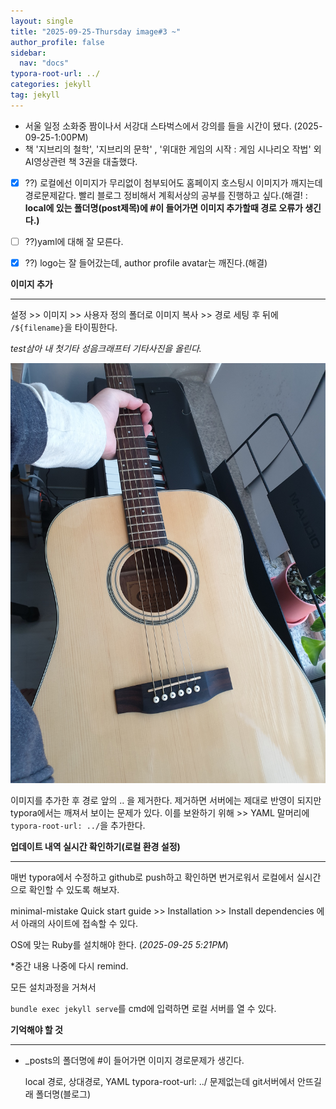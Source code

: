```yaml
---
layout: single
title: "2025-09-25-Thursday image#3 ~"
author_profile: false
sidebar:
  nav: "docs"
typora-root-url: ../
categories: jekyll
tag: jekyll
---
```


- 서울 일정 소화중 짬이나서 서강대 스타벅스에서 강의를 들을 시간이 됐다. (2025-09-25-1:00PM)
- 책 '지브리의 철학', '지브리의 문학' , '위대한 게임의 시작 : 게임 시나리오 작법' 외 AI영상관련 책 3권을 대출했다.

- [x] ??) 로컬에선 이미지가 무리없이 첨부되어도 홈페이지 호스팅시 이미지가 깨지는데 경로문제같다. 빨리 블로그 정비해서 계획서상의 공부를 진행하고 싶다.(해결! : **local에 있는 폴더명(post제목)에 #이 들어가면 이미지 추가할때 경로 오류가 생긴다.)**

- [ ] ??)yaml에 대해 잘 모른다.

- [x] ??) logo는 잘 들어갔는데, author profile avatar는 깨진다.(해결)

**이미지 추가**

---

설정 >> 이미지 >> 사용자 정의 폴더로 이미지 복사 >> 경로 세팅 후 뒤에 `/${filename}`을 타이핑한다.

_test삼아 내 첫기타 성음크래프터 기타사진을 올린다._

_![2021-12-26 16.12.46](/images/2025-09-25-Thursday-image-3/2021-12-26-guitar.jpg)_

이미지를 추가한 후 경로 앞의 .. 을 제거한다. 제거하면 서버에는 제대로 반영이 되지만 typora에서는 깨져서 보이는 문제가 있다. 이를 보완하기 위해 >> YAML 말머리에 `typora-root-url: ../`을 추가한다.

**업데이트 내역 실시간 확인하기(로컬 환경 설정)**

---

매번 typora에서 수정하고 github로 push하고 확인하면 번거로워서 로컬에서 실시간으로 확인할 수 있도록 해보자.

minimal-mistake Quick start guide >> Installation >> Install dependencies 에서 아래의 사이트에 접속할 수 있다.

[Jekyll official documentation]: https://jekyllrb.com/docs/

OS에 맞는 Ruby를 설치해야 한다. (_2025-09-25 5:21PM_)

\*중간 내용 나중에 다시 remind.

모든 설치과정을 거쳐서

`bundle exec jekyll serve`를 cmd에 입력하면 로컬 서버를 열 수 있다.

**기억해야 할 것**

---

- \_posts의 폴더명에 #이 들어가면 이미지 경로문제가 생긴다.

  local 경로, 상대경로, YAML typora-root-url: ../ 문제없는데 git서버에서 안뜨길래 폴더명(블로그)

